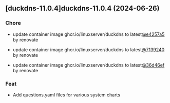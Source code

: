 

## [duckdns-11.0.4]duckdns-11.0.4 (2024-06-26)

### Chore



- update container image ghcr.io/linuxserver/duckdns to latest[@e4257a5](https://github.com/e4257a5) by renovate

- update container image ghcr.io/linuxserver/duckdns to latest[@7139240](https://github.com/7139240) by renovate

- update container image ghcr.io/linuxserver/duckdns to latest[@36d46ef](https://github.com/36d46ef) by renovate

### Feat



- Add questions.yaml files for various system charts